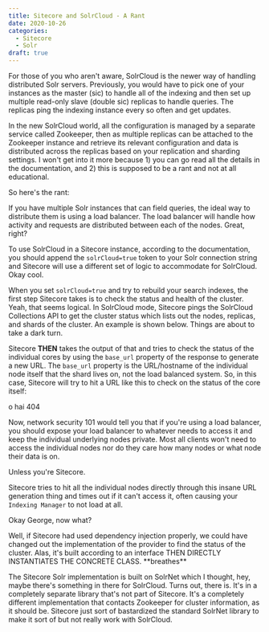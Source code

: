 ```yaml
---
title: Sitecore and SolrCloud - A Rant
date: 2020-10-26
categories:
  - Sitecore
  - Solr
draft: true
---
```


For those of you who aren't aware, SolrCloud is the newer way of handling distributed Solr servers. Previously, you would have to pick one of your instances as the master (sic) to handle all of the indexing and then set up multiple read-only slave (double sic) replicas to handle queries. The replicas ping the indexing instance every so often and get updates.

In the new SolrCloud world, all the configuration is managed by a separate service called Zookeeper, then as multiple replicas can be attached to the Zookeeper instance and retrieve its relevant configuration and data is distributed across the replicas based on your replication and sharding settings. I won't get into it more because 1) you can go read all the details in the documentation, and 2) this is supposed to be a rant and not at all educational.

So here's the rant:

If you have multiple Solr instances that can field queries, the ideal way to distribute them is using a load balancer. The load balancer will handle how activity and requests are distributed between each of the nodes. Great, right?

To use SolrCloud in a Sitecore instance, according to the documentation, you should append the `solrCloud=true` token to your Solr connection string and Sitecore will use a different set of logic to accommodate for SolrCloud. Okay cool.

When you set `solrCloud=true` and try to rebuild your search indexes, the first step Sitecore takes is to check the status and health of the cluster. Yeah, that seems logical. In SolrCloud mode, Sitecore pings the SolrCloud Collections API to get the cluster status which lists out the nodes, replicas, and shards of the cluster. An example is shown below. Things are about to take a dark turn.

Sitecore **THEN** takes the output of that and tries to check the status of the individual cores by using the `base_url` property of the response to generate a new URL. The `base_url` property is the URL/hostname of the individual node itself that the shard lives on, not the load balanced system. So, in this case, Sitecore will try to hit a URL like this to check on the status of the core itself:

o hai 404

Now, network security 101 would tell you that if you're using a load balancer, you should expose your load balancer to whatever needs to access it and keep the individual underlying nodes private. Most all clients won't need to access the individual nodes nor do they care how many nodes or what node their data is on.

Unless you're Sitecore.

Sitecore tries to hit all the individual nodes directly through this insane URL generation thing and times out if it can't access it, often causing your `Indexing Manager` to not load at all.

Okay George, now what?

Well, if Sitecore had used dependency injection properly, we could have changed out the implementation of the provider to find the status of the cluster. Alas, it's built according to an interface THEN DIRECTLY INSTANTIATES THE CONCRETE CLASS. \*\*breathes\*\*

The Sitecore Solr implementation is built on SolrNet which I thought, hey, maybe there's something in there for SolrCloud. Turns out, there is. It's in a completely separate library that's not part of Sitecore. It's a completely different implementation that contacts Zookeeper for cluster information, as it should be. Sitecore just sort of bastardized the standard SolrNet library to make it sort of but not really work with SolrCloud.
